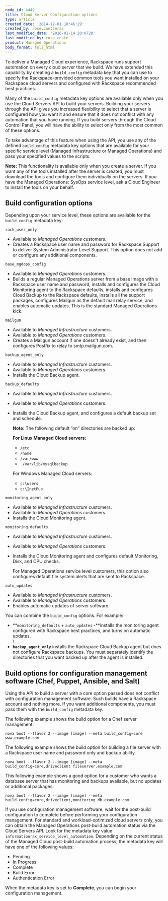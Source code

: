 ```yaml
---
node_id: 4449
title: Cloud Server Configuration options
type: article
created_date: '2014-12-01 18:46:29'
created_by: rose.contreras
last_modified_date: '2016-01-14 20:0728'
last_modified_by: rose.coste
product: Managed Operations
body_format: full_html
---
```


To deliver a Managed Cloud experience, Rackspace runs support automation
on every cloud server that we build. We have extended this capability by
creating a `build_config` metadata key that you can use to specify the
Rackspace-provided common tools you want installed on your Rackspace
cloud servers and configured with Rackspace recommended best practices.

Many of the `build_config` metadata key options are available only when
you use the Cloud Servers API to build your servers. Building your
servers through the API gives you increased flexibility to select that a
server is configured how you want it and ensure that it does not
conflict with any automation that you have running. If you build servers
through the Cloud Control Panel, you will have the ability to select
only from the most common of these options.

To take advantage of this feature when using the API, you use any of the
defined `build_config` metadata key options that are available for your
specific service level (Managed Infrastructure or Managed Operations)
and pass your specified values to the scripts.

**Note:** This functionality is available only when you create a server.
If you want any of the tools installed after the server is created, you
must download the tools and configure them individually on the servers.
If you have the Managed Operations: SysOps service level, ask a Cloud
Engineer to install the tools on your behalf.

Build configuration options
---------------------------

Depending upon your service level, these options are available for the
`build_config` metadata key:

`rack_user_only`

-   Available to *Managed Operations* customers.
-   Creates a Rackspace user name and password for Rackspace Support to
    deliver System Administrator Level Support. This option does not add
    or configure any additional components.

`base_mgdops_config`

-   Available to *Managed Operations* customers.
-   Builds a regular Managed Operations server from a base image with a
    Rackspace user name and password, installs and configures the Cloud
    Monitoring agent to the Rackspace defaults, installs and configures
    Cloud Backup to the Rackspace defaults, installs all the support
    packages, configures Mailgun as the default mail relay service, and
    enables automatic updates. This is the standard Managed Operations
    kick.

`mailgun`

-   Available to *Managed Infrastructure* customers.
-   Available to *Managed Operations* customers.
-   Creates a Mailgun account if one doesn't already exist, and then
    configures Postfix to relay to smtp.mailgun.com.

`backup_agent_only`

-   Available to *Managed Infrastructure* customers.
-   Available to *Managed Operations* customers.
-   Installs the Cloud Backup agent.

`backup_defaults`

-   Available to *Managed Infrastructure* customers.
-   Available to *Managed Operations* customers.
-   Installs the Cloud Backup agent, and configures a default backup set
    and schedule.

    **Note:** The following default &ldquo;on&rdquo; directories are backed up:

    **For Linux Managed Cloud servers:**

    -   `/etc`
    -   `/home`
    -   `/var/www`
    -   ` /var/lib/mysqlbackup`

    For Windows Managed Cloud servers:

    -   `c:\users`
    -   `c:\InetPub`

`monitoring_agent_only`

-   Available to *Managed Infrastructure* customers.
-   Available to *Managed Operations* customers.
-   Installs the Cloud Monitoring agent.

`monitoring_defaults`

-   Available to *Managed Infrastructure* customers.
-   Available to *Managed Operations* customers.
-   Installs the Cloud Monitoring agent and configures default
    Monitoring, Disk, and CPU checks.

    For Managed Operations service level customers, this option also
    configures default file system alerts that are sent to Rackspace.

`auto_updates`

-   Available to *Managed Infrastructure* customers.
-   Available to *Managed Operations* customers.
-   Enables automatic updates of server software.

You can combine the `build_config` options. For example:

-   **`monitoring_defaults` + `auto_updates` -**installs the monitoring
    agent configured with Rackspace best practices, and turns on
    automatic updates.\
    \
-   **`backup_agent_only`** installs the Rackspace Cloud Backup agent
    but does not configure Rackspace backups. You must separately
    identify the directories that you want backed up after the agent is
    installed.

Build options for configuration management software (Chef, Puppet, Ansible, and Salt)
-------------------------------------------------------------------------------------

Using the API to build a server with a core option passed does not
conflict with configuration management software. Such builds have a
Rackspace account and nothing more. If you want additional components,
you must pass them with the `build_config` metadata key.

The following example shows the build option for a Chef server
management.

    nova boot --flavor 2 --image [image] --meta build_config=core www.example.com

The following example shows the build option for building a file server
with a Rackspace user name and password only and backup ability.

    nova boot --flavor 2 --image [image] --meta build_config=core,driveclient fileserver.example.com

This following example shows a good option for a customer who wants a
database server that has monitoring and backups available, but no
updates or additional packages.

    nova boot --flavor 2 --image [image] --meta build_config=core,driveclient,monitoring db.example.com

If you use configuration management software, wait for the post-build
configuration to complete before performing your configuration
management. For standard and workload-optimized cloud servers only, you
can obtain the Managed Operations post-build automation status via the
Cloud Servers API. Look for the metadata key value
`informationrax_service_level_automation`. Depending on the current
status of the Managed Cloud post-build automation process, the metadata
key will have one of the following values:

-   Pending
-   In Progress
-   Complete
-   Build Error
-   Authentication Error

When the metadata key is set to **Complete**, you can begin your
configuration management.

 

